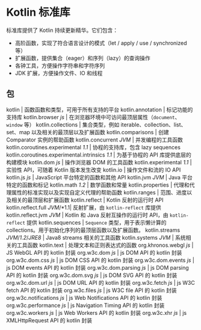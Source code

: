 Kotlin 标准库
===

标准库提供了 Kotlin 持续更新精华。它们包含：

- 高阶函数，实现了符合语言设计的模式（let / apply / use / synchronized 等）
- 扩展函数，提供集合（eager）和序列（lazy）的查询操作
- 各钟工具，方便操作字符串和字符序列
- JDK 扩展，方便操作文件、IO 和线程

包
---
kotlin | 函数函数和类型，可用于所有支持的平台
kotlin.annotation | 标记功能的支持库
kotlin.browser *js* | 在浏览器环境中可访问最顶层属性（`document`、`window` 等）
kotlin.collections | 集合类型，例如 iterable、collection、list、set、map 以及相关的最顶层以及扩展函数
kotlin.comparisons | 创建 Comparator 实例的帮助函数
kotlin.concurrent *JVM* | 并发编程的工具函数
kotlin.coroutines.experimental *1.1* | 协程的支持库，包含 lazy sequences
kotlin.coroutines.experimental.intrinsics *1.1* | 为基于协程的 API 库提供底层的构建模块
kotlin.dom *js* | 操作浏览器 DOM 的工具函数
kotlin.experimental *1.1* | 实验性 API，可随着 Kotlin 版本发生改变
kotlin.io | 操作文件和流的 IO API
kotlin.js *js* | JavaScript 平台特定的函数和其他 API
kotlin.jvm *JVM* | Java 平台特定的函数和标记
kotlin.math *1.2* | 数学函数和常量
kotlin.properties | 代理和代理属性的标准实现以及实现自定义代理的帮助函数
kotlin.ranges | 范围、进度以及相关的最顶层和扩展函数
kotlin.reflect | Kotlin 反射的运行时 API
kotlin.reflect.full *JVM*/*1.1| 反射扩展，由 `kotlin-reflect` 库提供
kotlin.reflect.jvm *JVM* | Kotlin 和 Java 反射互操作的运行时 API，由 `kotlin-reflect` 提供
kotlin.sequences | `Sequence` 类型，用于表示懒计算的 collections。用于初始化序列的最顶层函数以及扩展函数。
kotlin.streams *JVM*/*1.2*/*JRE8* | Java8 streams 相关的工具函数
kotlin.systems *JVM* | 系统相关的工具函数
kotlin.text | 处理文本和正则表达式的函数
org.khronos.webgl *js*  | JS WebGL API 的 kotlin 封装
org.w3c.dom *js*  | js DOM API 的 kotlin 封装
org.w3c.dom.css *js*  | js DOM CSS API 的 kotlin 封装
org.w3c.dom.events *js*  | js DOM events API 的 kotlin 封装
org.w3c.dom.parsing *js*  | js DOM parsing API 的 kotlin 封装
org.w3c.dom.svg *js*  | js DOM SVG API 的 kotlin 封装
org.w3c.dom.url *js*  | js DOM URL API 的 kotlin 封装
org.w3c.fetch *js*  | js W3C fetch API 的 kotlin 封装
org.w3c.files *js*  | js W3C file API 的 kotlin 封装
org.w3c.notifications *js*  | js Web Notifications API 的 kotlin 封装
org.w3c.performance *js*  | js Navigation Timing API 的 kotlin 封装
org.w3c.workers *js* | js Web Workers API 的 kotlin 封装
org.w3c.xhr *js* | js XMLHttpRequest API 的 kotlin 封装
